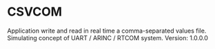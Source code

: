 # CSVCOM

Application write and read in real time a comma-separated values file.
Simulating concept of UART / ARINC / RTCOM system.
Version: 1.0.0.0
